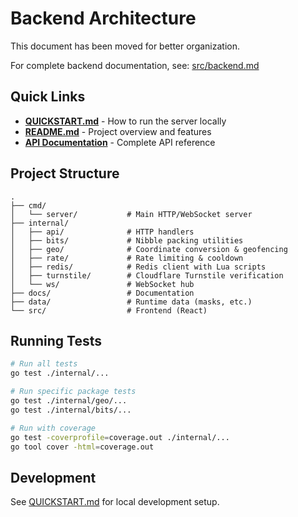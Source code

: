 # Backend Architecture

This document has been moved for better organization.

For complete backend documentation, see: [src/backend.md](../src/backend.md)

## Quick Links

- **[QUICKSTART.md](../QUICKSTART.md)** - How to run the server locally
- **[README.md](../README.md)** - Project overview and features
- **[API Documentation](../src/backend.md#4-api-minimal)** - Complete API reference

## Project Structure

```
.
├── cmd/
│   └── server/           # Main HTTP/WebSocket server
├── internal/
│   ├── api/              # HTTP handlers
│   ├── bits/             # Nibble packing utilities
│   ├── geo/              # Coordinate conversion & geofencing
│   ├── rate/             # Rate limiting & cooldown
│   ├── redis/            # Redis client with Lua scripts
│   ├── turnstile/        # Cloudflare Turnstile verification
│   └── ws/               # WebSocket hub
├── docs/                 # Documentation
├── data/                 # Runtime data (masks, etc.)
└── src/                  # Frontend (React)
```

## Running Tests

```bash
# Run all tests
go test ./internal/...

# Run specific package tests
go test ./internal/geo/...
go test ./internal/bits/...

# Run with coverage
go test -coverprofile=coverage.out ./internal/...
go tool cover -html=coverage.out
```

## Development

See [QUICKSTART.md](../QUICKSTART.md) for local development setup.

